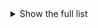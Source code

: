 <details>
  <summary>Show the full list</summary>
1. Viagra Boys - Troglodyte
2. Kendrick Lamar - The Heart Part 5
3. DOMi & JD Beck - Take a Chance ft. Anderson .Paak
4. Natalia Lafourcade - De Todas las Flores
5. Chat Pile - Why?
6. Conway the Machine - Stressed ft. Wallo267
7. Quadeca - Born Yesterday
8. Joey Bada$$ - Survivor’s Guilt
9. death’s dynamic shroud - Judgement Bolt
10. Sudan Archives - Home Maker
11. Steve Lacy - Bad Habit
12. Phoebe Bridgers - Sidelines
13. Denzel Curry - Walkin'
14. Jessie Ware - Free Yourself
15. Big Thief - Simulation Swarm
16. Hemlocke Springs - girlfriend
17. black midi - Welcome to Hell
18. Soul Glow - Jump!! (Or Get Jumped!!!)((by the future))
19. Daniel Rossen - Unpeopled Space
20. Jockstrap - Greatest Hits
21. Caroline Polachek - Welcome to My Island
22. Alvvays - Very Online Guy
23. J.I.D & Kenny Mason - Dance Now
24. LCD Soundsystem - New Body Rhumba
25. King Gizzard & The Lizard Wizard - Hate Dancin’
26. Rosalía - Hentai
27. Beyoncé - Break My Soul
28. Joji - Glimpse of Us
29. Alice Longyu Gao - Make U 3 Me
30. Kilo Kish - American Gurl
31. Quelle Chris - Alive Ain’t Always Living
32. Men I Trust - Girl
33. Pusha T - Neck & Wrist ft. Jay-Z & Pharrell Williams
34. Jean Dawson - PORN ACTING\*
35. Porter Robinson - Everything Goes On
36. Toro y Moi - The Loop
37. Gorillaz - Cracker Island ft. Thundercat
38. Megan Thee Stallion - Plan B
39. U.S. Girls - So Typically Now
40. 100 gecs - Doritos & Fritos
41. Ibibio Sound Machine - 17 18 19
42. Paramore - This Is Why
43. Alex G - Runner
44. Florence + The Machine - King
45. The Smile - You Will Never Work in Television Again
46. Bree Runway - That Girl
47. Carly Rae Jepsen - The Loneliest Time ft. Rufus Wainwright
48. The Beths - Expert in a Dying Field
49. Benny the Butcher & J. Cole - Johnny P’s Caddy
50. Monaleo, Flo Milli - We Not Humping (Remix)
</details>
